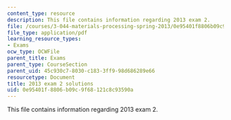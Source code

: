 ```yaml
---
content_type: resource
description: This file contains information regarding 2013 exam 2.
file: /courses/3-044-materials-processing-spring-2013/0e95401f8806b09c9f68121c8c93590a_MIT3_044S13_2013exam2.pdf
file_type: application/pdf
learning_resource_types:
- Exams
ocw_type: OCWFile
parent_title: Exams
parent_type: CourseSection
parent_uid: 45c930c7-8030-c183-3ff9-98d686289e66
resourcetype: Document
title: 2013 exam 2 solutions
uid: 0e95401f-8806-b09c-9f68-121c8c93590a
---
```

This file contains information regarding 2013 exam 2.

